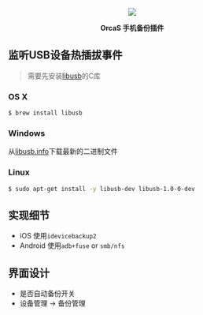 <p align="center">
  <a href="https://orcastor.github.io/doc/">
    <img src="https://orcastor.github.io/doc/logo.svg">
  </a>
</p>

<p align="center"><strong>OrcaS 手机备份插件</strong></p>

## 监听USB设备热插拔事件

> 需要先安装[libusb](https://github.com/gotmc/libusb)的C库

### OS X

```bash
$ brew install libusb
```

### Windows

从[libusb.info](https://libusb.info)下载最新的二进制文件

### Linux

```bash
$ sudo apt-get install -y libusb-dev libusb-1.0-0-dev
```

## 实现细节

- iOS 使用`idevicebackup2`
- Android 使用`adb+fuse` or `smb/nfs`

## 界面设计

- 是否自动备份开关
- 设备管理 -> 备份管理